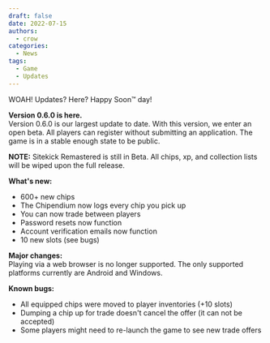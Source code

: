 ```yaml
---
draft: false
date: 2022-07-15 
authors:
  - crow
categories:
  - News
tags:
  - Game
  - Updates
---
```


WOAH! Updates? Here? Happy Soon™️ day!

**Version 0.6.0 is here.**<br>
Version 0.6.0 is our largest update to date. With this version, we enter an open beta. All players can register without submitting an application. The game is in a stable enough state to be public.

**NOTE:** Sitekick Remastered is still in Beta. All chips, xp, and collection lists will be wiped upon the full release.

**What's new:**<br>
- 600+ new chips<br>
- The Chipendium now logs every chip you pick up<br>
- You can now trade between players<br>
- Password resets now function<br>
- Account verification emails now function<br>
- 10 new slots (see bugs)<br>

**Major changes:**<br>
Playing via a web browser is no longer supported. The only supported platforms currently are Android and Windows.

**Known bugs:**<br>
- All equipped chips were moved to player inventories (+10 slots)<br>
- Dumping a chip up for trade doesn't cancel the offer (it can not be accepted)<br>
- Some players might need to re-launch the game to see new trade offers<br>